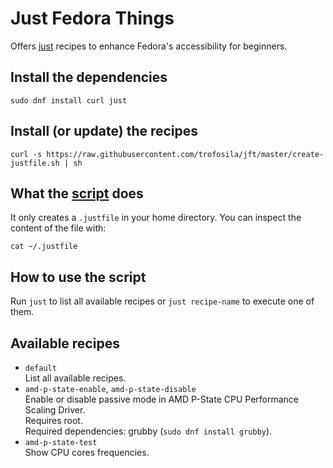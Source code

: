 # Just Fedora Things
Offers [just](https://github.com/casey/just#just) recipes to enhance Fedora's accessibility for beginners.

## Install the dependencies
```
sudo dnf install curl just
```

## Install (or update) the recipes
```
curl -s https://raw.githubusercontent.com/trofosila/jft/master/create-justfile.sh | sh
```

## What the [script](https://raw.githubusercontent.com/trofosila/jft/master/create-justfile.sh) does
It only creates a `.justfile` in your home directory. You can inspect the content of the file with:
```
cat ~/.justfile
```

## How to use the script
Run `just` to list all available recipes or `just recipe-name` to execute one of them.

## Available recipes
- `default`  
List all available recipes.
- `amd-p-state-enable`, `amd-p-state-disable`  
Enable or disable passive mode in AMD P-State CPU Performance Scaling Driver.  
Requires root.  
Required dependencies: grubby (`sudo dnf install grubby`).
- `amd-p-state-test`  
Show CPU cores frequencies.